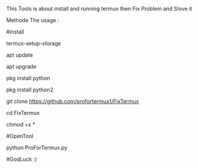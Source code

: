 This Tools is about install and running termux then Fix Problem and Slove it


Methode The usage :


#install

termux-setup-storage

apt update

apt upgrade

pkg install python

pkg install python2

git clone https://github.com/profortermux1/FixTermux

cd FixTermux

chmod +x *

#OpenTool

python ProForTermux.py



#GodLuck :)

